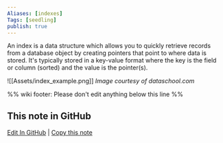 ```yaml
---
Aliases: [indexes]
Tags: [seedling]
publish: true
---
```


An index is a data structure which allows you to quickly retrieve records from a database object by creating pointers that point to where data is stored. It's typically stored in a key-value format where the key is the field or column (sorted) and the value is the pointer(s).

![[Assets/index_example.png]]
*Image courtesy of dataschool.com*

%% wiki footer: Please don't edit anything below this line %%

## This note in GitHub

<span class="git-footer">[Edit In GitHub](https://github.dev/data-engineering-community/data-engineering-wiki/blob/main/Concepts/Indexing.md "git-hub-edit-note") | [Copy this note](https://raw.githubusercontent.com/data-engineering-community/data-engineering-wiki/main/Concepts/Indexing.md "git-hub-copy-note") </span>
